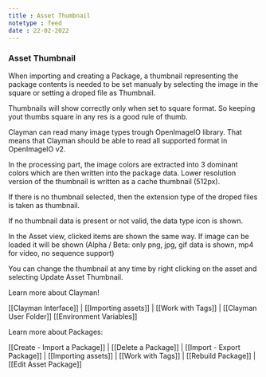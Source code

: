 ```yaml
---
title : Asset Thumbnail
notetype : feed
date : 22-02-2022
---
```

### Asset Thumbnail

When importing and creating a Package, a thumbnail representing the package contents is needed to be set manualy by selecting the image in the square or setting a droped file as Thumbnail.

Thumbnails will show correctly only when set to square format. So keeping yout thumbs square in any res is a good rule of thumb. 

Clayman can read many image types trough OpenImageIO library.
That means that Clayman should be able to read all supported format in OpenImageIO v2.

In the processing part, the image colors are extracted into 3 dominant colors which are then written into the package data. Lower resolution version of the thumbnail is written as a cache thumbnail (512px).

If there is no thumbnail selected, then the extension type of the droped files is taken as thumbnail.

If no thumbnail data is present or not valid, the data type icon is shown.

In the Asset view, clicked items are shown the same way.
If image can be loaded it will be shown (Alpha / Beta: only png, jpg, gif data is shown, mp4 for video, no sequence support)

You can change the thumbnail at any time by right clicking on the asset and selecting Update Asset Thumbnail.

Learn more about Clayman!

[[Clayman Interface]] | 
[[Importing assets]] | 
[[Work with Tags]] | 
[[Clayman User Folder]]
[[Environment Variables]]


Learn more about Packages:

[[Create - Import a Package]] | 
[[Delete a Package]] | 
[[Import - Export Package]] | 
[[Importing assets]] | 
[[Work with Tags]] | 
[[Rebuild Package]] | 
[[Edit Asset Package]] 